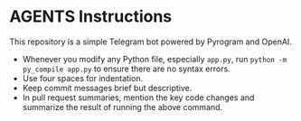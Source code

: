 # AGENTS Instructions

This repository is a simple Telegram bot powered by Pyrogram and OpenAI.

* Whenever you modify any Python file, especially `app.py`, run
  `python -m py_compile app.py` to ensure there are no syntax errors.
* Use four spaces for indentation.
* Keep commit messages brief but descriptive.
* In pull request summaries, mention the key code changes and summarize
  the result of running the above command.

